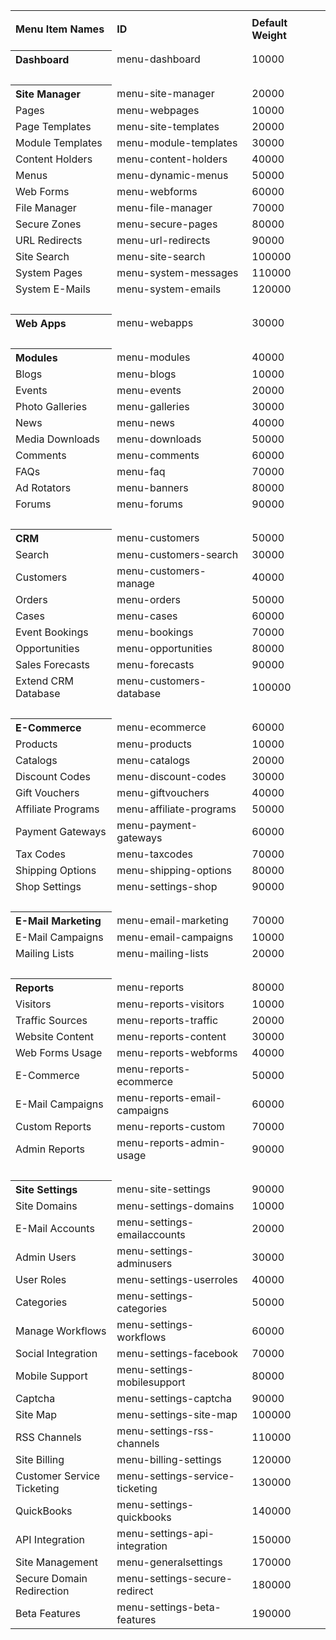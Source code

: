 <table>
  <tr>
    <th align="left" width="191" height="58">Menu Item Names</th>
    <th align="left" width="285" widtd="229">ID</th>
    <th align="left" width="158" widtd="294">Default Weight</th>
  </tr>
  <tr>
  <td colspan="4"></td>
  </tr>
  <tr>
  <tr>
    <th align="left" widtd="147">Dashboard</th>
    <td>menu-dashboard</td>
    <td>10000</td>
  </tr>
  <tr>
    <td>&nbsp;</td>
    <td>&nbsp;</td>
    <td>&nbsp;</td>
  </tr>
  <tr>
    <th align="left">Site Manager</th>
    <td>menu-site-manager</td>
    <td>20000</td>
  </tr>
  <tr>
    <td> Pages</td>
    <td>	menu-webpages</td>
    <td>10000</td>
  </tr>
  <tr>
    <td> Page Templates</td>
    <td>	menu-site-templates</td>
    <td>20000</td>
  </tr>
  <tr>
    <td> Module Templates</td>
    <td>	menu-module-templates</td>
    <td>30000</td>
  </tr>
  <tr>
    <td>Content Holders</td>
    <td>	menu-content-holders</td>
    <td>40000</td>
  </tr>
  <tr>
    <td> Menus</td>
    <td>	menu-dynamic-menus</td>
    <td>50000</td>
  </tr>
  <tr>
    <td> Web Forms</td>
    <td>	menu-webforms</td>
    <td>60000</td>
  </tr>
  <tr>
    <td> File Manager</td>
    <td>	menu-file-manager</td>
    <td>70000</td>
  </tr>
  <tr>
    <td> Secure Zones</td>
    <td>	menu-secure-pages</td>
    <td>80000</td>
  </tr>
  <tr>
    <td> URL Redirects</td>
    <td>	menu-url-redirects</td>
    <td>90000</td>
  </tr>
  <tr>
    <td> Site Search</td>
    <td>	menu-site-search</td>
    <td>100000</td>
  </tr>
  <tr>
    <td> System Pages</td>
    <td>	menu-system-messages</td>
    <td>110000</td>
  </tr>
  <tr>
    <td> System E-Mails</td>
    <td>	menu-system-emails </td>
    <td>120000</td>
  </tr>
  <tr>
    <td>&nbsp;</td>
    <td>&nbsp;</td>
    <td>&nbsp;</td>
  </tr>
  <tr>
    <th align="left">Web Apps</th>
    <td>menu-webapps</td>
    <td>30000</td>
  </tr>
  <tr>
    <td>&nbsp;</td>
    <td>&nbsp;</td>
    <td>&nbsp;</td>
      </tr>
  <tr>
    <th align="left">Modules</th>
    <td>menu-modules</td>
    <td>40000</td>
  </tr>
  <tr>
    <td> Blogs</td>
    <td>	menu-blogs</td>
    <td>10000</td>
  </tr>
  <tr>
    <td> Events</td>
    <td>	menu-events</td>
    <td>20000</td>
  </tr>
  <tr>
    <td> Photo Galleries</td>
    <td>	menu-galleries</td>
    <td>30000</td>
  </tr>
  <tr>
    <td> News</td>
    <td>	menu-news</td>
    <td>40000</td>
  </tr>
  <tr>
    <td> Media Downloads</td>
    <td>	menu-downloads</td>
    <td>50000</td>
  </tr>
  <tr>
    <td> Comments</td>
    <td>	menu-comments</td>
    <td>60000</td>
  </tr>
  <tr>
    <td> FAQs</td>
    <td>	menu-faq</td>
    <td>70000</td>
  </tr>
  <tr>
    <td> Ad Rotators</td>
    <td>	menu-banners</td>
    <td>80000</td>
  </tr>
  <tr>
    <td> Forums</td>
    <td>	menu-forums </td>
    <td>90000</td>
  </tr>
  <tr>
    <td>&nbsp;</td>
    <td>&nbsp;</td>
    <td>&nbsp;</td>
  </tr>
  <tr>
    <th align="left">CRM</th>
    <td>menu-customers</td>
    <td>50000</td>
  </tr>
  <tr>
    <td> Search</td>
    <td>	menu-customers-search</td>
    <td>30000</td>
  </tr>
  <tr>
    <td> Customers</td>
    <td>	menu-customers-manage</td>
    <td>40000</td>
  </tr>
  <tr>
    <td> Orders</td>
    <td>	menu-orders</td>
    <td>50000</td>
  </tr>
  <tr>
    <td> Cases</td>
    <td>	menu-cases</td>
    <td>60000</td>
  </tr>
  <tr>
    <td>Event Bookings</td>
    <td>	menu-bookings</td>
    <td>70000</td>
  </tr>
  <tr>
    <td> Opportunities</td>
    <td>	menu-opportunities</td>
    <td>80000</td>
  </tr>
  <tr>
    <td> Sales Forecasts</td>
    <td>	menu-forecasts</td>
    <td>90000</td>
  </tr>
  <tr>
    <td> Extend CRM Database</td>
    <td>	menu-customers-database </td>
    <td>100000</td>
  </tr>
  <tr>
    <td>&nbsp;</td>
    <td>&nbsp;</td>
    <td>&nbsp;</td>
  </tr>
  <tr>
    <th align="left">E-Commerce</th>
    <td>menu-ecommerce</td>
    <td>60000</td>
  </tr>
  <tr>
    <td> Products</td>
    <td>	menu-products</td>
    <td>10000</td>
  </tr>
  <tr>
    <td> Catalogs</td>
    <td>	menu-catalogs</td>
    <td>20000</td>
  </tr>
  <tr>
    <td> Discount Codes</td>
    <td>	menu-discount-codes</td>
    <td>30000</td>
  </tr>
  <tr>
    <td> Gift Vouchers</td>
    <td>	menu-giftvouchers</td>
    <td>40000</td>
  </tr>
  <tr>
    <td> Affiliate Programs</td>
    <td>	menu-affiliate-programs</td>
    <td>50000</td>
  </tr>
  <tr>
    <td> Payment Gateways</td>
    <td>	menu-payment-gateways</td>
    <td>60000</td>
  </tr>
  <tr>
    <td> Tax Codes</td>
    <td>	menu-taxcodes</td>
    <td>70000</td>
  </tr>
  <tr>
    <td> Shipping Options</td>
    <td>	menu-shipping-options</td>
    <td>80000</td>
  </tr>
  <tr>
    <td> Shop Settings</td>
    <td>	menu-settings-shop </td>
    <td>90000</td>
  </tr>
  <tr>
    <td>&nbsp;</td>
    <td>&nbsp;</td>
    <td>&nbsp;</td>
  </tr>
  <tr>
    <th align="left">E-Mail Marketing</th>
    <td>menu-email-marketing</td>
    <td>70000</td>
  </tr>
  <tr>
    <td> E-Mail Campaigns</td>
    <td>	menu-email-campaigns</td>
    <td>10000</td>
  </tr>
  <tr>
    <td> Mailing Lists</td>
    <td>	menu-mailing-lists </td>
    <td>20000</td>
  </tr>
  <tr>
    <td>&nbsp;</td>
    <td>&nbsp;</td>
    <td>&nbsp;</td>
  </tr>
  <tr>
    <th align="left">Reports</th>
    <td>menu-reports</td>
    <td>80000</td>
  </tr>
  <tr>
    <td> Visitors</td>
    <td>	menu-reports-visitors</td>
    <td>10000</td>
  </tr>
  <tr>
    <td height="25"> Traffic Sources</td>
    <td>	menu-reports-traffic</td>
    <td>20000</td>
  </tr>
  <tr>
    <td> Website Content</td>
    <td>	menu-reports-content</td>
    <td>30000</td>
  </tr>
  <tr>
    <td> Web Forms Usage</td>
    <td>	menu-reports-webforms</td>
    <td>40000</td>
  </tr>
  <tr>
    <td> E-Commerce</td>
    <td>	menu-reports-ecommerce</td>
    <td>50000</td>
  </tr>
  <tr>
    <td> E-Mail Campaigns</td>
    <td>	menu-reports-email-campaigns</td>
    <td>60000</td>
  </tr>
  <tr>
    <td> Custom Reports</td>
    <td>	menu-reports-custom</td>
    <td>70000</td>
  </tr>
  <tr>
    <td> Admin Reports</td>
    <td>	menu-reports-admin-usage</td>
    <td>90000</td>
  </tr>
  <tr>
   <td>&nbsp;</td>
   <td>&nbsp;</td>
   <td>&nbsp;</td>
  </tr>
  <tr>
    <th align="left">Site Settings</th>
    <td>menu-site-settings</td>
    <td>90000</td>
  </tr>
  <tr>
    <td> Site Domains</td>
    <td>	menu-settings-domains</td>
    <td>10000</td>
  </tr>
  <tr>
    <td> E-Mail Accounts</td>
    <td>	menu-settings-emailaccounts</td>
    <td>20000</td>
  </tr>
  <tr>
    <td> Admin Users</td>
    <td>	menu-settings-adminusers</td>
    <td>30000</td>
  </tr>
  <tr>
    <td> User Roles</td>
    <td>	menu-settings-userroles</td>
    <td>40000</td>
  </tr>
  <tr>
    <td> Categories</td>
    <td>	menu-settings-categories</td>
    <td>50000</td>
  </tr>
  <tr>
    <td> Manage Workflows</td>
    <td>	menu-settings-workflows</td>
    <td>60000</td>
  </tr>
  <tr>
    <td> Social Integration</td>
    <td>	menu-settings-facebook</td>
    <td>70000</td>
  </tr>
  <tr>
    <td> Mobile Support</td>
    <td>	menu-settings-mobilesupport</td>
    <td>80000</td>
  </tr>
  <tr>
    <td> Captcha</td>
    <td>	menu-settings-captcha</td>
    <td>90000</td>
  </tr>
  <tr>
    <td> Site Map</td>
    <td>	menu-settings-site-map</td>
    <td>100000</td>
  </tr>
  <tr>
    <td> RSS Channels</td>
    <td>	menu-settings-rss-channels</td>
    <td>110000</td>
  </tr>
  <tr>
    <td> Site Billing</td>
    <td>	menu-billing-settings</td>
    <td>120000</td>
  </tr>
  <tr>
    <td> Customer Service Ticketing</td>
    <td>	menu-settings-service-ticketing</td>
    <td>130000</td>
  </tr>
  <tr>
    <td> QuickBooks</td>
    <td>	menu-settings-quickbooks</td>
    <td>140000</td>
  </tr>
  <tr>
    <td>API Integration</td>
    <td>	menu-settings-api-integration</td>
    <td>150000</td>
  </tr>
  <tr>
    <td> Site Management</td>
    <td>	menu-generalsettings</td>
    <td>170000</td>
  </tr>
  <tr>
    <td> Secure Domain Redirection</td>
    <td>	menu-settings-secure-redirect</td>
    <td>180000</td>
  </tr>
  <tr>
    <td> Beta Features</td>
    <td>	menu-settings-beta-features</td>
    <td>190000</td>
  </tr>
</table>
